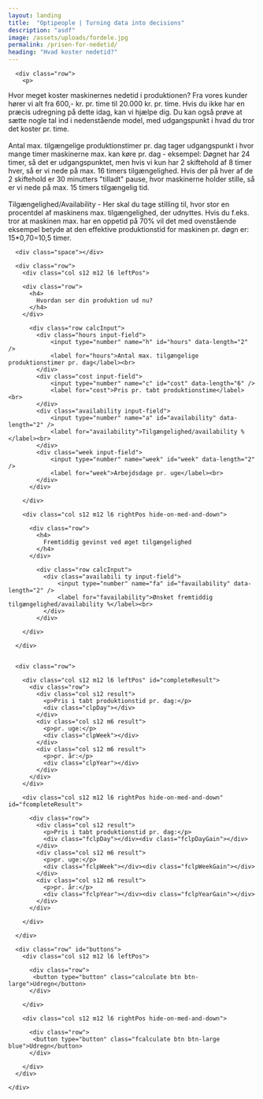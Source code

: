 ```yaml
---
layout: landing
title:  "Optipeople | Turning data into decisions"
description: "asdf"
image: /assets/uploads/fordele.jpg
permalink: /prisen-for-nedetid/
heading: "Hvad koster nedetid?"
---
```




  <section class="scrollspy" id="calculator">
    <div class="container">

      <div class="row">
        <p>
Hvor meget koster maskinernes nedetid i produktionen? Fra vores kunder hører vi alt fra 600,- kr. pr. time til 20.000 kr. pr. time. Hvis du ikke har en præcis udregning på dette idag, kan vi hjælpe dig. Du kan også prøve at sætte nogle tal ind i nedenstående model, med udgangspunkt i hvad du tror det koster pr. time.
<br><br>
Antal max. tilgængelige produktionstimer pr. dag tager udgangspunkt i hvor mange timer maskinerne max. kan køre pr. dag - eksempel: Døgnet har 24 timer, så det er udgangspunktet, men hvis vi kun har 2 skiftehold af 8 timer hver, så er vi nede på max. 16 timers tilgængelighed. Hvis der på hver af de 2 skiftehold er 30 minutters "tilladt" pause, hvor maskinerne holder stille, så er vi nede på max. 15 timers tilgængelig tid.
<br><br>
Tilgængelighed/Availability - Her skal du tage stilling til, hvor stor en procentdel af maskinens max. tilgængelighed, der udnyttes. Hvis du f.eks. tror at maskinen max. har en oppetid på 70% vil det med ovenstående eksempel betyde at den effektive produktionstid for maskinen pr. døgn er: 15*0,70=10,5 timer.
        </p>
      </div>

      <div class="space"></div>

      <div class="row">
        <div class="col s12 m12 l6 leftPos">

        <div class="row">
          <h4>
            Hvordan ser din produktion ud nu?
          </h4>
        </div>

          <div class="row calcInput">
            <div class="hours input-field">
                <input type="number" name="h" id="hours" data-length="2" />
                <label for="hours">Antal max. tilgængelige produktionstimer pr. dag</label><br>
            </div>
            <div class="cost input-field">
                <input type="number" name="c" id="cost" data-length="6" />
                <label for="cost">Pris pr. tabt produktionstime</label><br>
            </div>
            <div class="availability input-field">
                <input type="number" name="a" id="availability" data-length="2" />
                <label for="availability">Tilgængelighed/availability %</label><br>
            </div>
            <div class="week input-field">
                <input type="number" name="week" id="week" data-length="2" />
                <label for="week">Arbejdsdage pr. uge</label><br>
            </div>
          </div>

        </div>

        <div class="col s12 m12 l6 rightPos hide-on-med-and-down">

          <div class="row">
            <h4>
              Fremtiddig gevinst ved øget tilgængelighed
            </h4>
          </div>

            <div class="row calcInput">
              <div class="availabili ty input-field">
                  <input type="number" name="fa" id="favailability" data-length="2" />
                  <label for="favailability">Ønsket fremtiddig tilgængelighed/availability %</label><br>
              </div>
            </div>

        </div>

      </div>


      <div class="row">

        <div class="col s12 m12 l6 leftPos" id="completeResult">
          <div class="row">
            <div class="col s12 result">
              <p>Pris i tabt produktionstid pr. dag:</p>
              <div class="clpDay"></div>
            </div>
            <div class="col s12 m6 result">
              <p>pr. uge:</p>
              <div class="clpWeek"></div>
            </div>
            <div class="col s12 m6 result">
              <p>pr. år:</p>
              <div class="clpYear"></div>
            </div>
          </div>
        </div>

        <div class="col s12 m12 l6 rightPos hide-on-med-and-down" id="fcompleteResult">

          <div class="row">
            <div class="col s12 result">
              <p>Pris i tabt produktionstid pr. dag:</p>
              <div class="fclpDay"></div><div class="fclpDayGain"></div>
            </div>
            <div class="col s12 m6 result">
              <p>pr. uge:</p>
              <div class="fclpWeek"></div><div class="fclpWeekGain"></div>
            </div>
            <div class="col s12 m6 result">
              <p>pr. år:</p>
              <div class="fclpYear"></div><div class="fclpYearGain"></div>
            </div>
          </div>

        </div>

      </div>

      <div class="row" id="buttons">
        <div class="col s12 m12 l6 leftPos">

          <div class="row">
           <button type="button" class="calculate btn btn-large">Udregn</button>
          </div>

        </div>

        <div class="col s12 m12 l6 rightPos hide-on-med-and-down">

          <div class="row">
           <button type="button" class="fcalculate btn btn-large blue">Udregn</button>
          </div>

        </div>
      </div>

    </div>
  </section>
